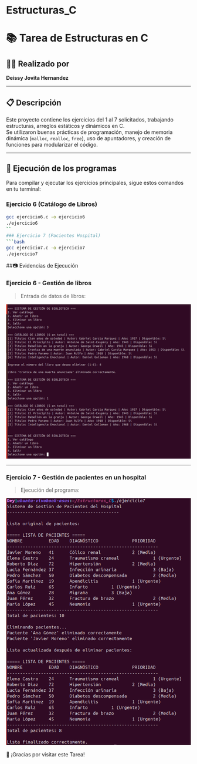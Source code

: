 # Estructuras_C
# 📚 Tarea de Estructuras en C

## 👩‍💻 Realizado por
**Deissy Jovita Hernandez**

---

## 📋 Descripción

Este proyecto contiene los ejercicios del 1 al 7 solicitados, trabajando estructuras, arreglos estáticos y dinámicos en C.  
Se utilizaron buenas prácticas de programación, manejo de memoria dinámica (`malloc`, `realloc`, `free`), uso de apuntadores, y creación de funciones para modularizar el código.

---

## 🚀 Ejecución de los programas

Para compilar y ejecutar los ejercicios principales, sigue estos comandos en tu terminal:

### Ejercicio 6 (Catálogo de Libros)
```bash
gcc ejercicio6.c -o ejercicio6
./ejercicio6
``
### Ejercicio 7 (Pacientes Hospital)
```bash
gcc ejercicio7.c -o ejercicio7
./ejercicio7
```
##📷 Evidencias de Ejecución
### Ejercicio 6 - Gestión de libros

> Entrada de datos de libros:

![Entrada de libros](./imagenes/eje6.png)

---

### Ejercicio 7 - Gestión de pacientes en un hospital

> Ejecución del programa:

![Ejecución ejercicio 7](./imagenes/eje7.png)

🚀 ¡Gracias por visitar este Tarea!

